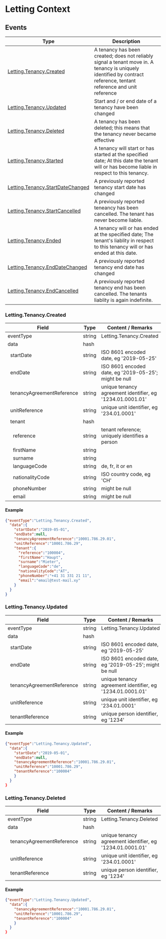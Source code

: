 # Letting Context
## Events
Type | Description
---|---
[Letting.Tenancy.Created](#lettingtenancycreated) | A tenancy has been created; does not reliably signal a tenant move in. A tenancy is uniquely identified by contract reference, tentant reference and unit reference
[Letting.Tenancy.Updated](#lettingtenancyupdated) | Start and / or end date of a tenancy have been changed
[Letting.Tenancy.Deleted](#lettingtenancydeleted) | A tenancy has been deleted; this means that the tenancy never became effective
[Letting.Tenancy.Started](#lettingtenancystarted) | A tenancy will start or has started at the specified date; At this date the tenant will or has become liable in respect to this tenancy.|
[Letting.Tenancy.StartDateChanged](#lettingstartdatechanged) | A previously reported tenancy start date has changed|
[Letting.Tenancy.StartCancelled](#lettingstartcancelled) | A previously reported teneancy has been cancelled. The tenant has never become liable.|
[Letting.Tenancy.Ended](#lettingtenancyended)| A tenancy will or has ended at the specified date; The tenant's liablity in respect to this tenancy will or has ended at this date.|
[Letting.Tenancy.EndDateChanged](#lettingtenancyenddatechanged)| A previously reported tenancy end date has changed|
[Letting.Tenancy.EndCancelled](#lettingtenancyenddatecancelled) | A previously reported tenancy end has been cancelled. The tenants liablity is again indefinite.|

### Letting.Tenancy.Created

Field | Type | Content / Remarks
---|---|---
eventType | string | Letting.Tenancy.Created
data | hash |
&nbsp;&nbsp;startDate | string | ISO 8601 encoded date, eg '2019-05-25'
&nbsp;&nbsp;endDate | string | ISO 8601 encoded date, eg '2019-05-25'; might be null
&nbsp;&nbsp;tenancyAgreementReference | string | unique tenancy agreement identifier, eg '1234.01.0001.01'
&nbsp;&nbsp;unitReference | string | unique unit identifier, eg '234.01.0001'
&nbsp;&nbsp;tenant | hash |
&nbsp;&nbsp;&nbsp;&nbsp;reference | string | tenant reference; uniquely identifies a person
&nbsp;&nbsp;&nbsp;&nbsp;firstName | string |
&nbsp;&nbsp;&nbsp;&nbsp;surname | string |
&nbsp;&nbsp;&nbsp;&nbsp;languageCode | string | de, fr, it or en
&nbsp;&nbsp;&nbsp;&nbsp;nationalityCode | string | ISO country code, eg 'CH'
&nbsp;&nbsp;&nbsp;&nbsp;phoneNumber | string | might be null
&nbsp;&nbsp;&nbsp;&nbsp;email | string | might be null

#### Example

```json
{"eventType":"Letting.Tenancy.Created",
  "data":{
    "startDate":"2019-05-01",
    "endDate":null,
    "tenancyAgreementReference":"10001.786.29.01",
    "unitReference":"10001.786.29",
    "tenant":{
      "reference":"100004",
      "firstName":"Haupt",
      "surname":"Mieter",
      "languageCode":"de",
      "nationalityCode":"AT",
      "phoneNumber":"+41 31 331 21 11",
      "email":"email@test-mail.xy"
    }
  }
}
```

### Letting.Tenancy.Updated

Field | Type | Content / Remarks
---|---|---
eventType | string | Letting.Tenancy.Updated
data | hash |
&nbsp;&nbsp;startDate | string | ISO 8601 encoded date, eg '2019-05-25'
&nbsp;&nbsp;endDate | string | ISO 8601 encoded date, eg '2019-05-25'; might be null
&nbsp;&nbsp;tenancyAgreementReference | string | unique tenancy agreement identifier, eg '1234.01.0001.01'
&nbsp;&nbsp;unitReference | string | unique unit identifier, eg '234.01.0001'
&nbsp;&nbsp;tenantReference | string | unique person identifier, eg '1234'

#### Example

```json
{"eventType":"Letting.Tenancy.Updated",
  "data":{
    "startDate":"2019-05-01",
    "endDate":null,
    "tenancyAgreementReference":"10001.786.29.01",
    "unitReference":"10001.786.29",
    "tenantReference":"100004"
    }
  }
}
```

### Letting.Tenancy.Deleted

Field | Type | Content / Remarks
---|---|---
eventType | string | Letting.Tenancy.Deleted
data | hash |
&nbsp;&nbsp;tenancyAgreementReference | string | unique tenancy agreement identifier, eg '1234.01.0001.01'
&nbsp;&nbsp;unitReference | string | unique unit identifier, eg '234.01.0001'
&nbsp;&nbsp;tenantReference | string | unique person identifier, eg '1234'

#### Example

```json
{"eventType":"Letting.Tenancy.Updated",
  "data":{
    "tenancyAgreementReference":"10001.786.29.01",
    "unitReference":"10001.786.29",
    "tenantReference":"100004"
    }
  }
}
```

